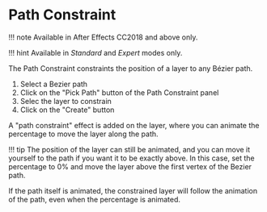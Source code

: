 # Path Constraint

!!! note
    Available in After Effects CC2018 and above only.

!!! hint
    Available in _Standard_ and _Expert_ modes only.  

The Path Constraint constraints the position of a layer to any Bézier path.

1. Select a Bezier path
2. Click on the "Pick Path" button of the Path Constraint panel
3. Selec the layer to constrain
4. Click on the "Create" button

A "path constraint" effect is added on the layer, where you can animate the percentage to move the layer along the path.

!!! tip
    The position of the layer can still be animated, and you can move it yourself to the path if you want it to be exactly above. In this case, set the percentage to 0% and move the layer above the first vertex of the Bezier path.

If the path itself is animated, the constrained layer will follow the animation of the path, even when the percentage is animated.
